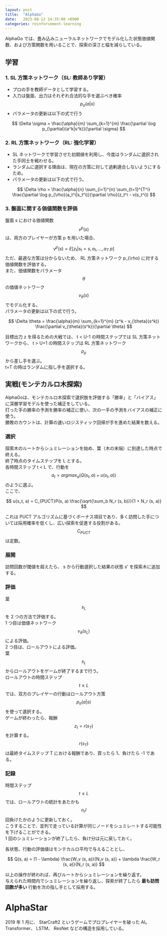 ```yaml
---
layout: post
title:  "AlphaGo"
date:   2023-08-12 14:35:00 +0900
categories: reinforcement-learning
---
```


AlphaGo では、畳み込みニューラルネットワークでモデル化した状態価値関数、および方策関数を用いることで、探索の深さと幅を減らしている。

## 学習

### 1. SL 方策ネットワーク（SL: 教師あり学習）

- プロの手を教師データとして学習する。
- 入力は盤面、出力はそれぞれ合法的な手を選ぶべき確率 $$p_{\sigma}(a \vert s)$$
- パラメータの更新は以下の式で行う

$$
\Delta \sigma = \frac{\alpha}{m} \sum_{k=1}^{m} \frac{\partial \log p_{\partial}(a^k|s^k)}{\partial \sigma}
$$

### 2. RL 方策ネットワーク（RL: 強化学習）

- SL ネットワークで学習させた初期値を利用し、今度はランダムに選択された手同士を戦わせる。
- ランダムに選択する理由は、現在の方策に対して過剰適合しないようにするため。
- パラメータの更新は以下の式で行う。

$$
\Delta \rho = \frac{\alpha}{n} \sum_{i=1}^{n} \sum_{t=1}^{T^i} \frac{\partial \log p_{\rho}(a_t^i|s_t^i)}{\partial \rho}(z_t^i - v(s_t^i))
$$

### 3. 盤面に関する価値関数を評価

盤面 s における価値関数 $$v^p(s)$$ は、両方のプレイヤーが方策 p を用いた場合、

$$
v^p(s) = E[z_t|s_t = s, a_t, ..., a_T ~ p]
$$
ただ、最適な方策は分からないため、 RL 方策ネットワーク p_{\rho} に対する価値関数を評価する。  
また、価値関数をパラメータ $$\theta$$ の価値ネットワーク $$v_{\theta}(s)$$ でモデル化する。  
パラメータの更新は以下の式で行う。

$$
\Delta \theta = \frac{\alpha}{m} \sum_{k=1}^{m} (z^k - v_{\theta}(s^k)) \frac{\partial v_{\theta}(s^k)}{\partial \theta}
$$

目標出力 z を得るための大戦では、 t < U-1 の時間ステップでは SL 方策ネットワークから、 t > U+1 の時間ステップは RL 方策ネットワーク $$p_{\rho}$$ から差し手を選ぶ。  
t=T の時はランダムに指し手を選択する。

## 実戦(モンテカルロ木探索)

AlphaGoは、モンテカルロ木探索で選択肢を評価する「勝率」と「バイアス」に深層学習モデルを使った補正をしている。  
打った手の勝率の予測を勝率の補正に使い、次の一手の予測をバイアスの補正に使う。  
勝敗のカウントは、計算の速いロジスティック回帰が手を進めた結果を数える。

### 選択

探索木のルートからシュミレーションを始め、葉（木の末端）に到達した時点で終える。  
終了時点のタイムステップを L とする。  
各時間ステップ t < L で、行動を $$a_t = argmax_a(Q(s_t, a) + u(s_t, a))$$ のように選ぶ。  
ここで、

$$
u(s_t, a) = C_{PUCT}P(s, a) \frac{\sqrt{\sum_b N_r (s, b)}}{1 + N_r (s, a)}
$$

これは PUCT アルゴリズムに基づくボーナス項目であり、多く訪問した手については採用確率を低くし、広い探索を促進する役割がある。  
$$C_{PUCT}$$ は定数。

### 展開

訪問回数が閾値を超えたら、 s から行動選択した結果の状態 s' を探索木に追加する。

### 評価

葉 $$s_L$$ を 2 つの方法で評価する。  
1 つ目は価値ネットワーク $$v_{\theta}(s_L)$$ による評価。  
2 つ目は、ロールアウトによる評価。  
葉 $$s_L$$ からロールアウトをゲームが終了するまで行う。  
ロールアウトの時間ステップ $$ t \geq L$$ では、双方のプレイヤーの行動はロールアウト方策 $$p_{\pi}(a|s)$$ を使って選択する。  
ゲームが終わったら、報酬 $$z_t = r(s_T)$$ を計算する。  
$$r(s_T)$$ は最終タイムステップ T における報酬であり、買ったら 1、負けたら -1 である。

### 記録

時間ステップ $$t \leq L$$ では、ロールアウトの統計をあたかも $$n_rl$$ 回負けたかのように更新しておく。  
こうすることで、並列で走っている計算が同じノードをシュミレートする可能性を下げることができる。  
1 回のシュミレーションが終了したら、負け分は元に戻しておく。  
  
各状態、行動の評価値はモンテカルロ平均で与えることとし、

$$
Q(s, a) = (1 - \lambda) \frac{W_v (s, a)}{N_v (s, a)} + \lambda \frac{W_r (s, a)}{N_r (s, a)}
$$

以上の操作が終われば、再びルートからシュミレーションを繰り返す。  
与えられた時間内でシュミレーションを繰り返し、探索が終了したら **最も訪問回数が多い** 行動を次の指し手として採用する。

# AlphaStar

2019 年 1 月に、 StarCraft2 というゲームでプロプレイヤーを破った AI。  
Transformer、 LSTM、 ResNet などの構造を採用している。

